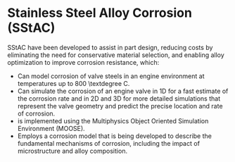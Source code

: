 Stainless Steel Alloy Corrosion (SStAC) 
=====

SStAC have been developed to assist in part design, reducing costs by eliminating the need for conservative material selection, and enabling alloy optimization to improve corrosion resistance, which:

* Can model corrosion of valve steels in an engine environment at temperatures up to 800 \textdegree C.
* Can simulate the corrosion of an engine valve in 1D for a fast estimate of the corrosion rate and in 2D and 3D for more detailed simulations that represent the valve geometry and predict the precise location and rate of corrosion.
* is implemented using the Multiphysics Object Oriented Simulation Environment (MOOSE).
* Employs a corrosion model that is being developed to describe the fundamental mechanisms of corrosion, including the impact of microstructure and alloy composition.

